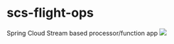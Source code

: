 # scs-flight-ops
Spring Cloud Stream based processor/function app
![](https://github.com/srinivasa-vasu/scs-flight-ops/workflows/ci-scs-flight-ops/badge.svg)
